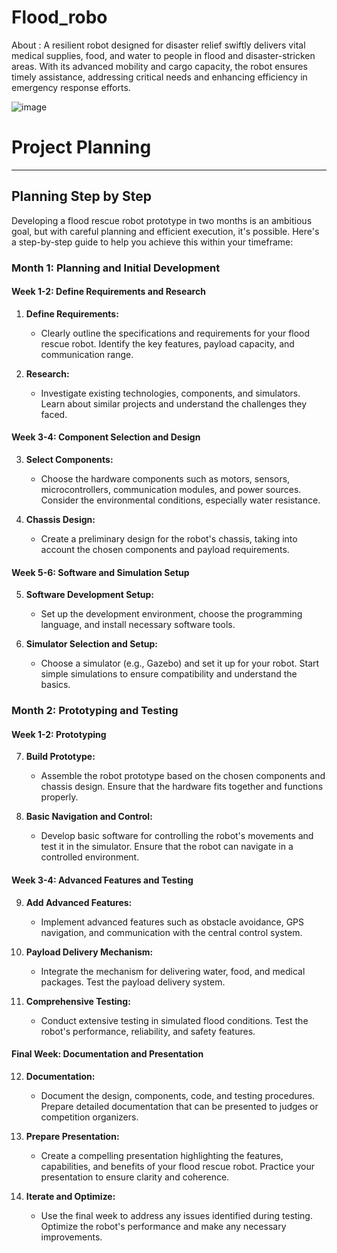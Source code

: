# Flood_robo

About :
A resilient robot designed for disaster relief swiftly delivers vital medical supplies, food, and water to people in flood and disaster-stricken areas. With its advanced mobility and cargo capacity, the robot ensures timely assistance, addressing critical needs and enhancing efficiency in emergency response efforts.


![image](https://github.com/jaswanth-coder/Flood_robo/blob/main/images_for_inspiration/_01835d25-175e-4da7-b240-98a2b4ba224e.jpeg)



# Project Planning 
------------------------------
## Planning Step by Step 


Developing a flood rescue robot prototype in two months is an ambitious goal, but with careful planning and efficient execution, it's possible. Here's a step-by-step guide to help you achieve this within your timeframe:

### Month 1: Planning and Initial Development

#### Week 1-2: Define Requirements and Research
1. **Define Requirements:**
   - Clearly outline the specifications and requirements for your flood rescue robot. Identify the key features, payload capacity, and communication range.

2. **Research:**
   - Investigate existing technologies, components, and simulators. Learn about similar projects and understand the challenges they faced.

#### Week 3-4: Component Selection and Design
3. **Select Components:**
   - Choose the hardware components such as motors, sensors, microcontrollers, communication modules, and power sources. Consider the environmental conditions, especially water resistance.

4. **Chassis Design:**
   - Create a preliminary design for the robot's chassis, taking into account the chosen components and payload requirements.

#### Week 5-6: Software and Simulation Setup
5. **Software Development Setup:**
   - Set up the development environment, choose the programming language, and install necessary software tools.

6. **Simulator Selection and Setup:**
   - Choose a simulator (e.g., Gazebo) and set it up for your robot. Start simple simulations to ensure compatibility and understand the basics.

### Month 2: Prototyping and Testing

#### Week 1-2: Prototyping
7. **Build Prototype:**
   - Assemble the robot prototype based on the chosen components and chassis design. Ensure that the hardware fits together and functions properly.

8. **Basic Navigation and Control:**
   - Develop basic software for controlling the robot's movements and test it in the simulator. Ensure that the robot can navigate in a controlled environment.

#### Week 3-4: Advanced Features and Testing
9. **Add Advanced Features:**
   - Implement advanced features such as obstacle avoidance, GPS navigation, and communication with the central control system.

10. **Payload Delivery Mechanism:**
    - Integrate the mechanism for delivering water, food, and medical packages. Test the payload delivery system.

11. **Comprehensive Testing:**
    - Conduct extensive testing in simulated flood conditions. Test the robot's performance, reliability, and safety features.

#### Final Week: Documentation and Presentation
12. **Documentation:**
    - Document the design, components, code, and testing procedures. Prepare detailed documentation that can be presented to judges or competition organizers.

13. **Prepare Presentation:**
    - Create a compelling presentation highlighting the features, capabilities, and benefits of your flood rescue robot. Practice your presentation to ensure clarity and coherence.

14. **Iterate and Optimize:**
    - Use the final week to address any issues identified during testing. Optimize the robot's performance and make any necessary improvements.
